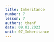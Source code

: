 ```yaml
---
title: Inheritance
number: 7
lesson: 7
authors: thanf
date: 09.01.2023
unit: 07_Inheritance
---
```

